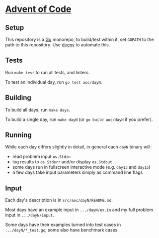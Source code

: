 # [Advent of Code](https://adventofcode.com/2018)

## Setup

This repository is a [Go](https://golang.org/) monorepo, to build/test within
it, set `GOPATH` to the path to this repository. Use
[direnv](https://direnv.net) to automate this.

## Tests

Run `make test` to run all tests, and linters.

To test an individual day, run `go test aoc/dayN`.

## Building

To build all days, run `make days`.

To build a single day, run `make dayN` (or `go build aoc/dayN` if you prefer).

## Running

While each day differs slightly in detail, in general each `dayN` binary will:

- read problem input `os.Stdin`
- log results to `os.Stderr` and/or display `os.Stdout`
- some days run in fullscreen interactive mode (e.g. `day13` and `day15`)
- a few days take input parameters simply as command line flags

## Input

Each day's description is in `src/aoc/dayN/README.md`.

Most days have an example input in `.../dayN/ex.in` and my full problem input
in `.../dayN/input`.

Some days have their examples turned into test cases in `.../dayN/*_test.go`;
some also have benchmark cases.
